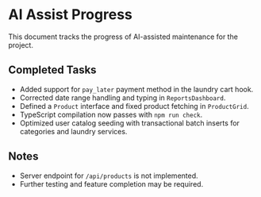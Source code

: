 # AI Assist Progress

This document tracks the progress of AI-assisted maintenance for the project.

## Completed Tasks
- Added support for `pay_later` payment method in the laundry cart hook.
- Corrected date range handling and typing in `ReportsDashboard`.
- Defined a `Product` interface and fixed product fetching in `ProductGrid`.
- TypeScript compilation now passes with `npm run check`.
- Optimized user catalog seeding with transactional batch inserts for categories and laundry services.

## Notes
- Server endpoint for `/api/products` is not implemented.
- Further testing and feature completion may be required.
